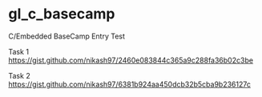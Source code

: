 # gl_c_basecamp
C/Embedded BaseCamp Entry Test

Task 1
https://gist.github.com/nikash97/2460e083844c365a9c288fa36b02c3be

Task 2
https://gist.github.com/nikash97/6381b924aa450dcb32b5cba9b236127c
